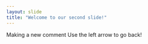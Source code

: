 ```yaml
---
layout: slide
title: "Welcome to our second slide!"
---
```

Making a new comment
Use the left arrow to go back!
